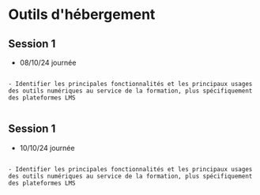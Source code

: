 # Outils d'hébergement

## Session 1

- 08/10/24 journée

```{admonition} Objectif(s) pédagogique(s)

- Identifier les principales fonctionnalités et les principaux usages des outils numériques au service de la formation, plus spécifiquement des plateformes LMS


```

## Session 1

- 10/10/24 journée

```{admonition} Objectif(s) pédagogique(s)

- Identifier les principales fonctionnalités et les principaux usages des outils numériques au service de la formation, plus spécifiquement des plateformes LMS


```